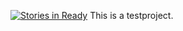 [![Stories in Ready](https://badge.waffle.io/JonasKs/My-Klong.png?label=ready&title=Ready)](https://waffle.io/JonasKs/My-Klong?utm_source=badge)
This is a testproject.

